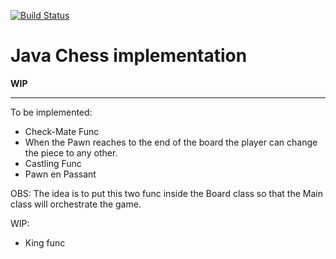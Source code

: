 [![Build Status](https://travis-ci.org/willmenn/maybe-playable.svg?branch=master)](https://travis-ci.org/willmenn/maybe-playable)
# Java Chess implementation


**WIP**

________

To be implemented:

- Check-Mate Func
- When the Pawn reaches to the end of the board the player can change the piece to any other.
- Castling Func
- Pawn en Passant

OBS: The idea is to put this two func inside the Board class so that the Main class will orchestrate the game.

WIP:

- King func